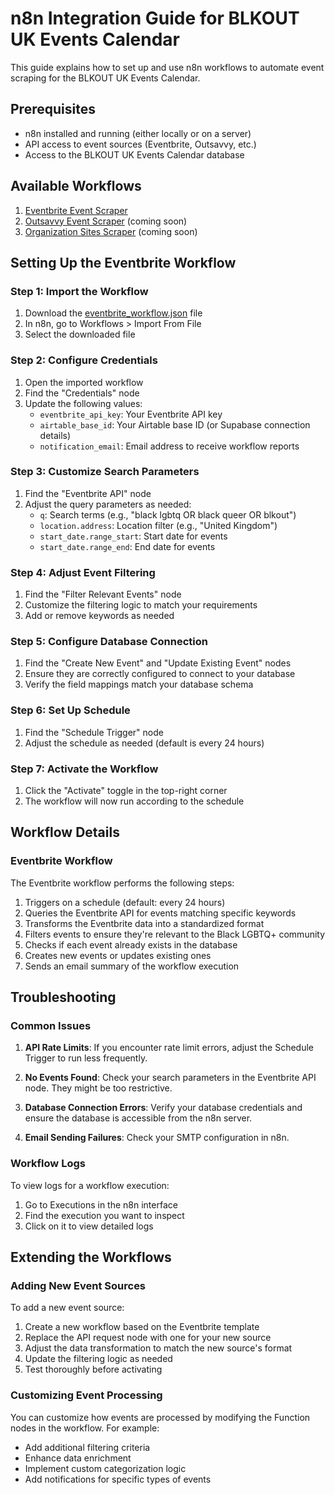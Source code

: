 # n8n Integration Guide for BLKOUT UK Events Calendar

This guide explains how to set up and use n8n workflows to automate event scraping for the BLKOUT UK Events Calendar.

## Prerequisites

- n8n installed and running (either locally or on a server)
- API access to event sources (Eventbrite, Outsavvy, etc.)
- Access to the BLKOUT UK Events Calendar database

## Available Workflows

1. [Eventbrite Event Scraper](./eventbrite_workflow.md)
2. [Outsavvy Event Scraper](./outsavvy_workflow.md) (coming soon)
3. [Organization Sites Scraper](./org_sites_workflow.md) (coming soon)

## Setting Up the Eventbrite Workflow

### Step 1: Import the Workflow

1. Download the [eventbrite_workflow.json](./eventbrite_workflow.json) file
2. In n8n, go to Workflows > Import From File
3. Select the downloaded file

### Step 2: Configure Credentials

1. Open the imported workflow
2. Find the "Credentials" node
3. Update the following values:
   - `eventbrite_api_key`: Your Eventbrite API key
   - `airtable_base_id`: Your Airtable base ID (or Supabase connection details)
   - `notification_email`: Email address to receive workflow reports

### Step 3: Customize Search Parameters

1. Find the "Eventbrite API" node
2. Adjust the query parameters as needed:
   - `q`: Search terms (e.g., "black lgbtq OR black queer OR blkout")
   - `location.address`: Location filter (e.g., "United Kingdom")
   - `start_date.range_start`: Start date for events
   - `start_date.range_end`: End date for events

### Step 4: Adjust Event Filtering

1. Find the "Filter Relevant Events" node
2. Customize the filtering logic to match your requirements
3. Add or remove keywords as needed

### Step 5: Configure Database Connection

1. Find the "Create New Event" and "Update Existing Event" nodes
2. Ensure they are correctly configured to connect to your database
3. Verify the field mappings match your database schema

### Step 6: Set Up Schedule

1. Find the "Schedule Trigger" node
2. Adjust the schedule as needed (default is every 24 hours)

### Step 7: Activate the Workflow

1. Click the "Activate" toggle in the top-right corner
2. The workflow will now run according to the schedule

## Workflow Details

### Eventbrite Workflow

The Eventbrite workflow performs the following steps:

1. Triggers on a schedule (default: every 24 hours)
2. Queries the Eventbrite API for events matching specific keywords
3. Transforms the Eventbrite data into a standardized format
4. Filters events to ensure they're relevant to the Black LGBTQ+ community
5. Checks if each event already exists in the database
6. Creates new events or updates existing ones
7. Sends an email summary of the workflow execution

## Troubleshooting

### Common Issues

1. **API Rate Limits**: If you encounter rate limit errors, adjust the Schedule Trigger to run less frequently.

2. **No Events Found**: Check your search parameters in the Eventbrite API node. They might be too restrictive.

3. **Database Connection Errors**: Verify your database credentials and ensure the database is accessible from the n8n server.

4. **Email Sending Failures**: Check your SMTP configuration in n8n.

### Workflow Logs

To view logs for a workflow execution:

1. Go to Executions in the n8n interface
2. Find the execution you want to inspect
3. Click on it to view detailed logs

## Extending the Workflows

### Adding New Event Sources

To add a new event source:

1. Create a new workflow based on the Eventbrite template
2. Replace the API request node with one for your new source
3. Adjust the data transformation to match the new source's format
4. Update the filtering logic as needed
5. Test thoroughly before activating

### Customizing Event Processing

You can customize how events are processed by modifying the Function nodes in the workflow. For example:

- Add additional filtering criteria
- Enhance data enrichment
- Implement custom categorization logic
- Add notifications for specific types of events